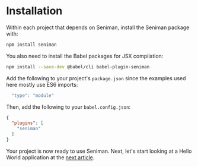 # Installation

Within each project that depends on Seniman, install the Seniman package with:
  
```bash
npm install seniman
```

You also need to install the Babel packages for JSX compilation:
  
```bash
npm install --save-dev @babel/cli babel-plugin-seniman
```  


Add the following to your project's `package.json` since the examples used here mostly use ES6 imports:

```js
  "type": "module"
```

Then, add the following to your `babel.config.json`:
  
```json
{
  "plugins": [
    "seniman"
  ]
}
```

Your project is now ready to use Seniman. Next, let's start looking at a Hello World application at the [next article](/docs/hello-world).
